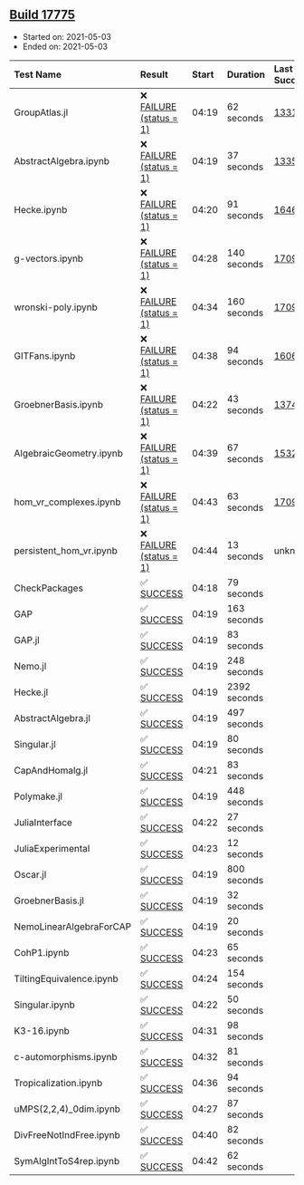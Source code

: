 ## [Build 17775](https://oscarci.mathematik.uni-kl.de/job/oscar/17775/)

* Started on: 2021-05-03
* Ended on: 2021-05-03

| Test Name    | Result | Start | Duration | Last Success | First Failure |
|:-------------|:-------|:------|:---------|:-------------|:--------------|
| GroupAtlas.jl | ❌ [FAILURE (status = 1)](https://oscarci.mathematik.uni-kl.de/job/oscar/17775/artifact/logs/build-17775/GroupAtlas.jl.log) | 04:19 | 62 seconds | [13311](https://oscarci.mathematik.uni-kl.de/job/oscar/13311/) | [13312](https://oscarci.mathematik.uni-kl.de/job/oscar/13312/) |
| AbstractAlgebra.ipynb | ❌ [FAILURE (status = 1)](https://oscarci.mathematik.uni-kl.de/job/oscar/17775/artifact/logs/build-17775/AbstractAlgebra.ipynb.log) | 04:19 | 37 seconds | [13355](https://oscarci.mathematik.uni-kl.de/job/oscar/13355/) | [13356](https://oscarci.mathematik.uni-kl.de/job/oscar/13356/) |
| Hecke.ipynb | ❌ [FAILURE (status = 1)](https://oscarci.mathematik.uni-kl.de/job/oscar/17775/artifact/logs/build-17775/Hecke.ipynb.log) | 04:20 | 91 seconds | [16463](https://oscarci.mathematik.uni-kl.de/job/oscar/16463/) | [16464](https://oscarci.mathematik.uni-kl.de/job/oscar/16464/) |
| g-vectors.ipynb | ❌ [FAILURE (status = 1)](https://oscarci.mathematik.uni-kl.de/job/oscar/17775/artifact/logs/build-17775/g-vectors.ipynb.log) | 04:28 | 140 seconds | [17099](https://oscarci.mathematik.uni-kl.de/job/oscar/17099/) | [17100](https://oscarci.mathematik.uni-kl.de/job/oscar/17100/) |
| wronski-poly.ipynb | ❌ [FAILURE (status = 1)](https://oscarci.mathematik.uni-kl.de/job/oscar/17775/artifact/logs/build-17775/wronski-poly.ipynb.log) | 04:34 | 160 seconds | [17098](https://oscarci.mathematik.uni-kl.de/job/oscar/17098/) | [17099](https://oscarci.mathematik.uni-kl.de/job/oscar/17099/) |
| GITFans.ipynb | ❌ [FAILURE (status = 1)](https://oscarci.mathematik.uni-kl.de/job/oscar/17775/artifact/logs/build-17775/GITFans.ipynb.log) | 04:38 | 94 seconds | [16068](https://oscarci.mathematik.uni-kl.de/job/oscar/16068/) | [16069](https://oscarci.mathematik.uni-kl.de/job/oscar/16069/) |
| GroebnerBasis.ipynb | ❌ [FAILURE (status = 1)](https://oscarci.mathematik.uni-kl.de/job/oscar/17775/artifact/logs/build-17775/GroebnerBasis.ipynb.log) | 04:22 | 43 seconds | [13748](https://oscarci.mathematik.uni-kl.de/job/oscar/13748/) | [13749](https://oscarci.mathematik.uni-kl.de/job/oscar/13749/) |
| AlgebraicGeometry.ipynb | ❌ [FAILURE (status = 1)](https://oscarci.mathematik.uni-kl.de/job/oscar/17775/artifact/logs/build-17775/AlgebraicGeometry.ipynb.log) | 04:39 | 67 seconds | [15322](https://oscarci.mathematik.uni-kl.de/job/oscar/15322/) | [15323](https://oscarci.mathematik.uni-kl.de/job/oscar/15323/) |
| hom_vr_complexes.ipynb | ❌ [FAILURE (status = 1)](https://oscarci.mathematik.uni-kl.de/job/oscar/17775/artifact/logs/build-17775/hom_vr_complexes.ipynb.log) | 04:43 | 63 seconds | [17099](https://oscarci.mathematik.uni-kl.de/job/oscar/17099/) | [17100](https://oscarci.mathematik.uni-kl.de/job/oscar/17100/) |
| persistent_hom_vr.ipynb | ❌ [FAILURE (status = 1)](https://oscarci.mathematik.uni-kl.de/job/oscar/17775/artifact/logs/build-17775/persistent_hom_vr.ipynb.log) | 04:44 | 13 seconds | unknown | unknown |
| CheckPackages | ✅ [SUCCESS](https://oscarci.mathematik.uni-kl.de/job/oscar/17775/artifact/logs/build-17775/CheckPackages.log) | 04:18 | 79 seconds |  |  |
| GAP | ✅ [SUCCESS](https://oscarci.mathematik.uni-kl.de/job/oscar/17775/artifact/logs/build-17775/GAP.log) | 04:19 | 163 seconds |  |  |
| GAP.jl | ✅ [SUCCESS](https://oscarci.mathematik.uni-kl.de/job/oscar/17775/artifact/logs/build-17775/GAP.jl.log) | 04:19 | 83 seconds |  |  |
| Nemo.jl | ✅ [SUCCESS](https://oscarci.mathematik.uni-kl.de/job/oscar/17775/artifact/logs/build-17775/Nemo.jl.log) | 04:19 | 248 seconds |  |  |
| Hecke.jl | ✅ [SUCCESS](https://oscarci.mathematik.uni-kl.de/job/oscar/17775/artifact/logs/build-17775/Hecke.jl.log) | 04:19 | 2392 seconds |  |  |
| AbstractAlgebra.jl | ✅ [SUCCESS](https://oscarci.mathematik.uni-kl.de/job/oscar/17775/artifact/logs/build-17775/AbstractAlgebra.jl.log) | 04:19 | 497 seconds |  |  |
| Singular.jl | ✅ [SUCCESS](https://oscarci.mathematik.uni-kl.de/job/oscar/17775/artifact/logs/build-17775/Singular.jl.log) | 04:19 | 80 seconds |  |  |
| CapAndHomalg.jl | ✅ [SUCCESS](https://oscarci.mathematik.uni-kl.de/job/oscar/17775/artifact/logs/build-17775/CapAndHomalg.jl.log) | 04:21 | 83 seconds |  |  |
| Polymake.jl | ✅ [SUCCESS](https://oscarci.mathematik.uni-kl.de/job/oscar/17775/artifact/logs/build-17775/Polymake.jl.log) | 04:19 | 448 seconds |  |  |
| JuliaInterface | ✅ [SUCCESS](https://oscarci.mathematik.uni-kl.de/job/oscar/17775/artifact/logs/build-17775/JuliaInterface.log) | 04:22 | 27 seconds |  |  |
| JuliaExperimental | ✅ [SUCCESS](https://oscarci.mathematik.uni-kl.de/job/oscar/17775/artifact/logs/build-17775/JuliaExperimental.log) | 04:23 | 12 seconds |  |  |
| Oscar.jl | ✅ [SUCCESS](https://oscarci.mathematik.uni-kl.de/job/oscar/17775/artifact/logs/build-17775/Oscar.jl.log) | 04:19 | 800 seconds |  |  |
| GroebnerBasis.jl | ✅ [SUCCESS](https://oscarci.mathematik.uni-kl.de/job/oscar/17775/artifact/logs/build-17775/GroebnerBasis.jl.log) | 04:19 | 32 seconds |  |  |
| NemoLinearAlgebraForCAP | ✅ [SUCCESS](https://oscarci.mathematik.uni-kl.de/job/oscar/17775/artifact/logs/build-17775/NemoLinearAlgebraForCAP.log) | 04:19 | 20 seconds |  |  |
| CohP1.ipynb | ✅ [SUCCESS](https://oscarci.mathematik.uni-kl.de/job/oscar/17775/artifact/logs/build-17775/CohP1.ipynb.log) | 04:23 | 65 seconds |  |  |
| TiltingEquivalence.ipynb | ✅ [SUCCESS](https://oscarci.mathematik.uni-kl.de/job/oscar/17775/artifact/logs/build-17775/TiltingEquivalence.ipynb.log) | 04:24 | 154 seconds |  |  |
| Singular.ipynb | ✅ [SUCCESS](https://oscarci.mathematik.uni-kl.de/job/oscar/17775/artifact/logs/build-17775/Singular.ipynb.log) | 04:22 | 50 seconds |  |  |
| K3-16.ipynb | ✅ [SUCCESS](https://oscarci.mathematik.uni-kl.de/job/oscar/17775/artifact/logs/build-17775/K3-16.ipynb.log) | 04:31 | 98 seconds |  |  |
| c-automorphisms.ipynb | ✅ [SUCCESS](https://oscarci.mathematik.uni-kl.de/job/oscar/17775/artifact/logs/build-17775/c-automorphisms.ipynb.log) | 04:32 | 81 seconds |  |  |
| Tropicalization.ipynb | ✅ [SUCCESS](https://oscarci.mathematik.uni-kl.de/job/oscar/17775/artifact/logs/build-17775/Tropicalization.ipynb.log) | 04:36 | 94 seconds |  |  |
| uMPS(2,2,4)_0dim.ipynb | ✅ [SUCCESS](https://oscarci.mathematik.uni-kl.de/job/oscar/17775/artifact/logs/build-17775/uMPS-2-2-4-_0dim.ipynb.log) | 04:27 | 87 seconds |  |  |
| DivFreeNotIndFree.ipynb | ✅ [SUCCESS](https://oscarci.mathematik.uni-kl.de/job/oscar/17775/artifact/logs/build-17775/DivFreeNotIndFree.ipynb.log) | 04:40 | 82 seconds |  |  |
| SymAlgIntToS4rep.ipynb | ✅ [SUCCESS](https://oscarci.mathematik.uni-kl.de/job/oscar/17775/artifact/logs/build-17775/SymAlgIntToS4rep.ipynb.log) | 04:42 | 62 seconds |  |  |

